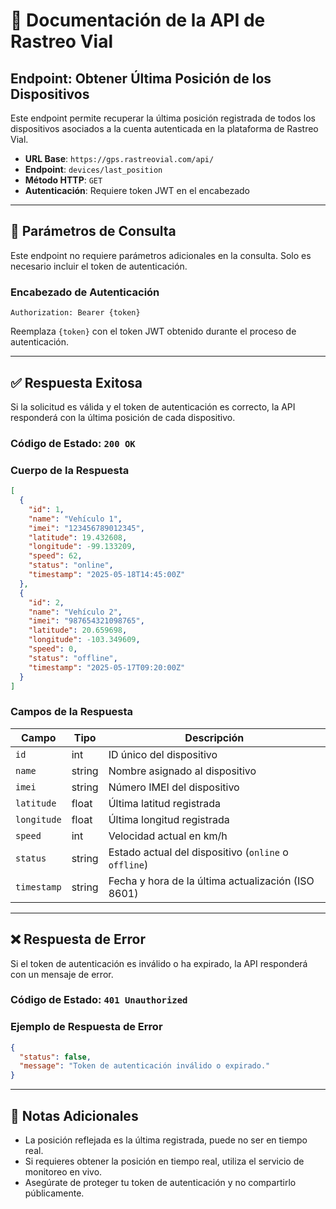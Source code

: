 
# 📘 Documentación de la API de Rastreo Vial

## Endpoint: Obtener Última Posición de los Dispositivos

Este endpoint permite recuperar la última posición registrada de todos los dispositivos asociados a la cuenta autenticada en la plataforma de Rastreo Vial.

- **URL Base**: `https://gps.rastreovial.com/api/`
- **Endpoint**: `devices/last_position`
- **Método HTTP**: `GET`
- **Autenticación**: Requiere token JWT en el encabezado

---

## 🔐 Parámetros de Consulta

Este endpoint no requiere parámetros adicionales en la consulta. Solo es necesario incluir el token de autenticación.

### Encabezado de Autenticación

```
Authorization: Bearer {token}
```

Reemplaza `{token}` con el token JWT obtenido durante el proceso de autenticación.

---

## ✅ Respuesta Exitosa

Si la solicitud es válida y el token de autenticación es correcto, la API responderá con la última posición de cada dispositivo.

### Código de Estado: `200 OK`

### Cuerpo de la Respuesta

```json
[
  {
    "id": 1,
    "name": "Vehículo 1",
    "imei": "123456789012345",
    "latitude": 19.432608,
    "longitude": -99.133209,
    "speed": 62,
    "status": "online",
    "timestamp": "2025-05-18T14:45:00Z"
  },
  {
    "id": 2,
    "name": "Vehículo 2",
    "imei": "987654321098765",
    "latitude": 20.659698,
    "longitude": -103.349609,
    "speed": 0,
    "status": "offline",
    "timestamp": "2025-05-17T09:20:00Z"
  }
]
```

### Campos de la Respuesta

| Campo       | Tipo   | Descripción                                     |
|--------------|--------|------------------------------------------------|
| `id`        | int    | ID único del dispositivo                        |
| `name`      | string | Nombre asignado al dispositivo                  |
| `imei`      | string | Número IMEI del dispositivo                     |
| `latitude`  | float  | Última latitud registrada                       |
| `longitude` | float  | Última longitud registrada                      |
| `speed`     | int    | Velocidad actual en km/h                        |
| `status`    | string | Estado actual del dispositivo (`online` o `offline`) |
| `timestamp` | string | Fecha y hora de la última actualización (ISO 8601) |

---

## ❌ Respuesta de Error

Si el token de autenticación es inválido o ha expirado, la API responderá con un mensaje de error.

### Código de Estado: `401 Unauthorized`

### Ejemplo de Respuesta de Error

```json
{
  "status": false,
  "message": "Token de autenticación inválido o expirado."
}
```

---

## 📌 Notas Adicionales

- La posición reflejada es la última registrada, puede no ser en tiempo real.
- Si requieres obtener la posición en tiempo real, utiliza el servicio de monitoreo en vivo.
- Asegúrate de proteger tu token de autenticación y no compartirlo públicamente.

